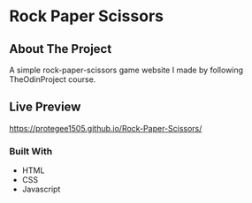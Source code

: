 # Rock Paper Scissors

## About The Project

A simple rock-paper-scissors game website I made by following TheOdinProject course.

## Live Preview

https://protegee1505.github.io/Rock-Paper-Scissors/

### Built With

- HTML
- CSS
- Javascript
